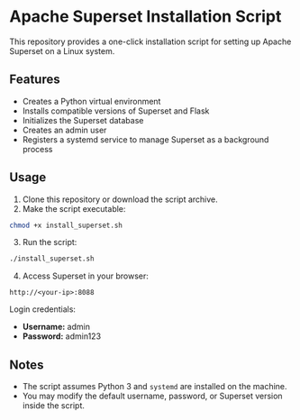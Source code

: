 # Apache Superset Installation Script

This repository provides a one-click installation script for setting up Apache Superset on a Linux system.

## Features

- Creates a Python virtual environment
- Installs compatible versions of Superset and Flask
- Initializes the Superset database
- Creates an admin user
- Registers a systemd service to manage Superset as a background process

## Usage

1. Clone this repository or download the script archive.
2. Make the script executable:

```bash
chmod +x install_superset.sh
```

3. Run the script:

```bash
./install_superset.sh
```

4. Access Superset in your browser:

```
http://<your-ip>:8088
```

Login credentials:

- **Username:** admin  
- **Password:** admin123

## Notes

- The script assumes Python 3 and `systemd` are installed on the machine.
- You may modify the default username, password, or Superset version inside the script.
